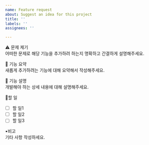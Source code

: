 ```yaml
---
name: Feature request
about: Suggest an idea for this project
title: ''
labels: ''
assignees: ''

---
```


⚠️ 문제 제기<br>
어떠한 문제로 해당 기능을 추가하려 하는지 명확하고 간결하게 설명해주세요.

📝 기능 요약<br>
새롭게 추가하려는 기능에 대해 요약해서 작성해주세요.

📝 기능 설명<br>
개발해야 하는 상세 내용에 대해 설명해주세요.

📍할 일
- [ ] 할 일1
- [ ] 할 일2
- [ ] 할 일3

▪️비고<br>
기타 사항 작성하세요.
